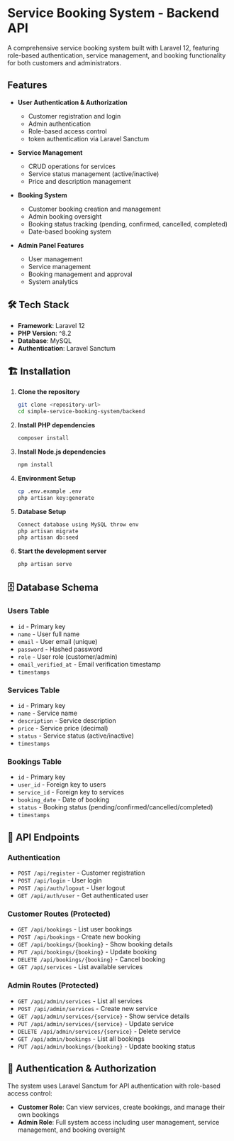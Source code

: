 # Service Booking System - Backend API

A comprehensive service booking system built with Laravel 12, featuring role-based authentication, service management, and booking functionality for both customers and administrators.

## Features

-   **User Authentication & Authorization**

    -   Customer registration and login
    -   Admin authentication
    -   Role-based access control
    -   token authentication via Laravel Sanctum

-   **Service Management**

    -   CRUD operations for services
    -   Service status management (active/inactive)
    -   Price and description management

-   **Booking System**

    -   Customer booking creation and management
    -   Admin booking oversight
    -   Booking status tracking (pending, confirmed, cancelled, completed)
    -   Date-based booking system

-   **Admin Panel Features**
    -   User management
    -   Service management
    -   Booking management and approval
    -   System analytics

## 🛠 Tech Stack

-   **Framework**: Laravel 12
-   **PHP Version**: ^8.2
-   **Database**: MySQL
-   **Authentication**: Laravel Sanctum

## 🏗 Installation

1. **Clone the repository**

    ```bash
    git clone <repository-url>
    cd simple-service-booking-system/backend
    ```

2. **Install PHP dependencies**

    ```bash
    composer install
    ```

3. **Install Node.js dependencies**

    ```bash
    npm install
    ```

4. **Environment Setup**

    ```bash
    cp .env.example .env
    php artisan key:generate
    ```

5. **Database Setup**

    ```bash
    Connect database using MySQL throw env
    php artisan migrate
    php artisan db:seed
    ```

6. **Start the development server**

    ```bash
    php artisan serve
    ```

## 🗄 Database Schema

### Users Table

-   `id` - Primary key
-   `name` - User full name
-   `email` - User email (unique)
-   `password` - Hashed password
-   `role` - User role (customer/admin)
-   `email_verified_at` - Email verification timestamp
-   `timestamps`

### Services Table

-   `id` - Primary key
-   `name` - Service name
-   `description` - Service description
-   `price` - Service price (decimal)
-   `status` - Service status (active/inactive)
-   `timestamps`

### Bookings Table

-   `id` - Primary key
-   `user_id` - Foreign key to users
-   `service_id` - Foreign key to services
-   `booking_date` - Date of booking
-   `status` - Booking status (pending/confirmed/cancelled/completed)
-   `timestamps`

## 🔗 API Endpoints

### Authentication

-   `POST /api/register` - Customer registration
-   `POST /api/login` - User login
-   `POST /api/auth/logout` - User logout
-   `GET /api/auth/user` - Get authenticated user

### Customer Routes (Protected)

-   `GET /api/bookings` - List user bookings
-   `POST /api/bookings` - Create new booking
-   `GET /api/bookings/{booking}` - Show booking details
-   `PUT /api/bookings/{booking}` - Update booking
-   `DELETE /api/bookings/{booking}` - Cancel booking
-   `GET /api/services` - List available services

### Admin Routes (Protected)

-   `GET /api/admin/services` - List all services
-   `POST /api/admin/services` - Create new service
-   `GET /api/admin/services/{service}` - Show service details
-   `PUT /api/admin/services/{service}` - Update service
-   `DELETE /api/admin/services/{service}` - Delete service
-   `GET /api/admin/bookings` - List all bookings
-   `PUT /api/admin/bookings/{booking}` - Update booking status

## 🔐 Authentication & Authorization

The system uses Laravel Sanctum for API authentication with role-based access control:

-   **Customer Role**: Can view services, create bookings, and manage their own bookings
-   **Admin Role**: Full system access including user management, service management, and booking oversight
